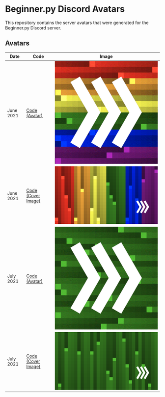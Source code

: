 # Beginner.py Discord Avatars

This repository contains the server avatars that were generated for the Beginner.py Discord server.

## Avatars

| Date | Code | Image |
|---|---|---|
| June 2021 | [Code (Avatar)](code/june_2021.py) | ![Pride 2021](images/2021-06-05-011024.gif) | 
| June 2021 | [Code (Cover Image)](code/june_2021_cover.py) | ![Pride 2021 Cover](images/2021-06-13-175653-cover.png) | 
| July 2021 | [Code (Avatar)](code/july_2021.py) | ![Green](images/2021-07-01-021301.gif) | 
| July 2021 | [Code (Cover Image)](code/july_2021_cover.py) | ![Green Cover](images/2021-07-01-021410-cover.png) | 
